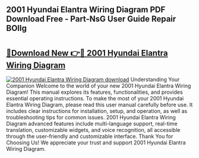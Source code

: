 ## 2001 Hyundai Elantra Wiring Diagram PDF Download Free - Part-NsG User Guide Repair BOlIg

# <h2><a href="http://dfkme2.blite.top/?on=2001+Hyundai+Elantra+Wiring+Diagram">🔗Download New 👉🔴 2001 Hyundai Elantra Wiring Diagram</a></h2>

[![2001 Hyundai Elantra Wiring Diagram download](https://i.imgur.com/lujVjoI.png)](http://dfkme2.blite.top/?on=2001+Hyundai+Elantra+Wiring+Diagram)
Understanding Your Companion Welcome to the world of your new 2001 Hyundai Elantra Wiring Diagram! This manual explores its features, functionalities, and provides essential operating instructions. To make the most of your 2001 Hyundai Elantra Wiring Diagram, please read this user manual carefully before use. It includes clear instructions for installation, setup, and operation, as well as troubleshooting tips for common issues. 2001 Hyundai Elantra Wiring Diagram advanced features include multi-language support, real-time translation, customizable widgets, and voice recognition, all accessible through the user-friendly and customizable interface. Thank You for Choosing Us! We appreciate your trust and support 2001 Hyundai Elantra Wiring Diagram.
